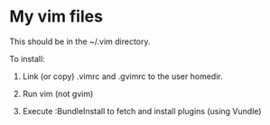 My vim files
============

This should be in the ~/.vim directory.

To install:

1. Link (or copy) .vimrc and .gvimrc to the user homedir.

2. Run vim (not gvim)

3. Execute :BundleInstall to fetch and install plugins (using Vundle)

